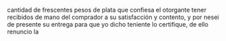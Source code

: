 cantidad de frescentes pesos de plata que confiesa el otorgante tener recibidos de mano del comprador a su satisfacción y contento, y por nesei de presente su entrega para que yo dicho teniente lo certifique, de ello renuncio la